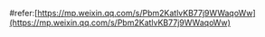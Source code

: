 #refer:[https://mp.weixin.qq.com/s/Pbm2KatlvKB77j9WWaqoWw](https://mp.weixin.qq.com/s/Pbm2KatlvKB77j9WWaqoWw)